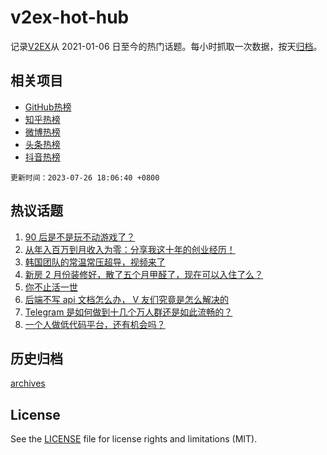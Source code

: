 # v2ex-hot-hub

 记录[V2EX](https://www.v2ex.com/)从 2021-01-06 日至今的热门话题。每小时抓取一次数据，按天[归档](archives)。
 
 ## 相关项目

- [GitHub热榜](https://github.com/snaildev/github-hot-hub)
- [知乎热榜](https://github.com/snaildev/zhihu-hot-hub)
- [微博热榜](https://github.com/snaildev/weibo-hot-hub)
- [头条热榜](https://github.com/snaildev/toutiao-hot-hub)
- [抖音热榜](https://github.com/snaildev/douyin-hot-hub)


 `更新时间：2023-07-26 18:06:40 +0800`

## 热议话题

1. [90 后是不是玩不动游戏了？](https://www.v2ex.com/t/959778)
1. [从年入百万到月收入为零：分享我这十年的创业经历！](https://www.v2ex.com/t/959670)
1. [韩国团队的常温常压超导，视频来了](https://www.v2ex.com/t/959789)
1. [新房 2 月份装修好，散了五个月甲醛了，现在可以入住了么？](https://www.v2ex.com/t/959773)
1. [你不止活一世](https://www.v2ex.com/t/959747)
1. [后端不写 api 文档怎么办， V 友们究竟是怎么解决的](https://www.v2ex.com/t/959713)
1. [Telegram 是如何做到十几个万人群还是如此流畅的？](https://www.v2ex.com/t/959739)
1. [一个人做低代码平台，还有机会吗？](https://www.v2ex.com/t/959868)

## 历史归档

[archives](archives)

## License

See the [LICENSE](LICENSE) file for license rights and limitations (MIT).
